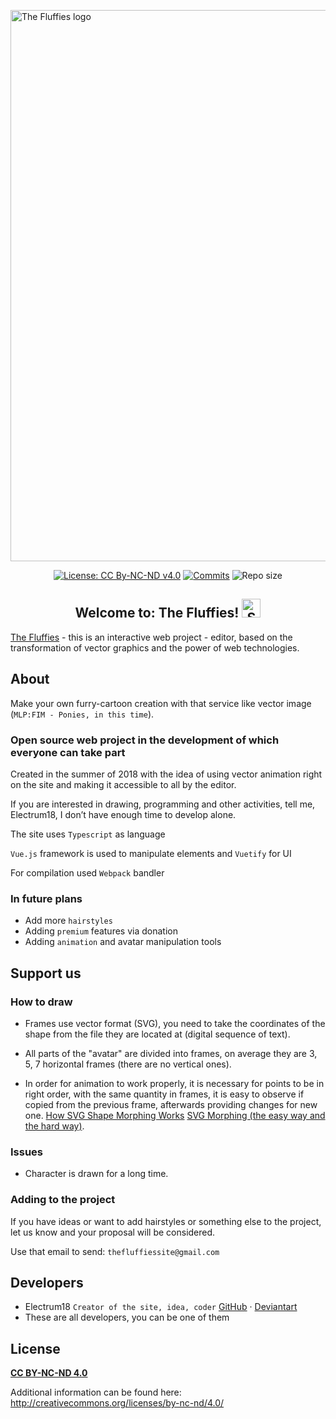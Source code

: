 <a href="https://the-fluffies.net" target="_blank" rel="noopener noreferrer"><img width="882" src="https://raw.githubusercontent.com/Electrum18/The-Fluffies/master/src/assets/img/announcement.png" alt="The Fluffies logo"></a>

<p align="center">
  <a href="https://github.com/Electrum18/The-Fluffies/blob/master/LICENSE"><img src="https://img.shields.io/badge/license-CC%20By--NC--ND%20v4.0-yellow.svg" alt="License: CC By-NC-ND v4.0"></a>
  <a href="https://github.com/Electrum18/The-Fluffies/commits/master"><img src="https://img.shields.io/github/last-commit/Electrum18/The-Fluffies.svg" alt="Commits"></a>
  <img src="https://img.shields.io/github/repo-size/Electrum18/The-Fluffies.svg" alt="Repo size">
</p>

<h2 align="center">Welcome to: The Fluffies! <img width="30" src="https://files.everypony.ru/smiles/09/de/61c292.png" alt="Smiling Fluttershy"></h2>

[The Fluffies](https://the-fluffies.net/) - this is an interactive web project - editor, based on the transformation of vector graphics and the power of web technologies.

## About
Make your own furry-cartoon creation with that service like vector image (`MLP:FIM - Ponies, in this time`).

### Open source web project in the development of which everyone can take part
Created in the summer of 2018 with the idea of &#8203;&#8203;using vector animation right on the site and making it accessible to all by the editor.

If you are interested in drawing, programming and other activities, tell me, Electrum18, I don’t have enough time to develop alone.

The site uses `Typescript` as language

`Vue.js` framework is used to manipulate elements and `Vuetify` for UI

For compilation used `Webpack` bandler

### In future plans
- Add more `hairstyles`
- Adding `premium` features via donation
- Adding `animation` and avatar manipulation tools

## Support us

### How to draw
- Frames use vector format (SVG), you need to take the coordinates of the shape from the file they are located at (digital sequence of text).

- All parts of the "avatar" are divided into frames, on average they are 3, 5, 7 horizontal frames (there are no vertical ones).

- In order for animation to work properly, it is necessary for points to be in right order, with the same quantity in frames, it is easy to observe if copied from the previous frame, afterwards providing changes for new one.
[How SVG Shape Morphing Works](https://css-tricks.com/svg-shape-morphing-works/)
[SVG Morphing (the easy way and the hard way)](https://codeburst.io/svg-morphing-the-easy-way-and-the-hard-way-c117a620b65f).


### Issues
- Character is drawn for a long time.

### Adding to the project
If you have ideas or want to add hairstyles or something else to the project, let us know and your proposal will be considered.

Use that email to send: `thefluffiessite@gmail.com`

## Developers

- Electrum18 `Creator of the site, idea, coder` [GitHub](https://github.com/Electrum18) &middot; [Deviantart](https://www.deviantart.com/electedpony)
- These are all developers, you can be one of them

## License
**[CC BY-NC-ND 4.0](https://github.com/Electrum18/The-Fluffies/blob/master/LICENSE)**

Additional information can be found here: http://creativecommons.org/licenses/by-nc-nd/4.0/
